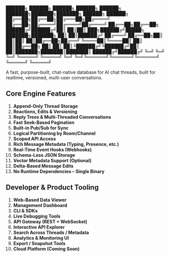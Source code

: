 ██████╗ ██████╗  ██████╗  ██████╗ ██████╗ ███████╗███████╗███████╗    ██████╗ ██████╗ 
██╔══██╗██╔══██╗██╔═══██╗██╔════╝ ██╔══██╗██╔════╝██╔════╝██╔════╝    ██╔══██╗██╔══██╗
██████╔╝██████╔╝██║   ██║██║  ███╗██████╔╝█████╗  ███████╗███████╗    ██║  ██║██████╔╝
██╔═══╝ ██╔══██╗██║   ██║██║   ██║██╔══██╗██╔══╝  ╚════██║╚════██║    ██║  ██║██╔══██╗
██║     ██║  ██║╚██████╔╝╚██████╔╝██║  ██║███████╗███████║███████║    ██████╔╝██████╔╝
╚═╝     ╚═╝  ╚═╝ ╚═════╝  ╚═════╝ ╚═╝  ╚═╝╚══════╝╚══════╝╚══════╝    ╚═════╝ ╚═════╝ 
                                                                                      
A fast, purpose-built, chat-native database for AI chat threads, built for realtime, versioned, multi-user conversations.

## Core Engine Features
1. **Append-Only Thread Storage**  
2. **Reactions, Edits & Versioning**  
3. **Reply Trees & Multi-Threaded Conversations**  
4. **Fast Seek-Based Pagination**  
5. **Built-in Pub/Sub for Sync**  
6. **Logical Partitioning by Room/Channel**  
7. **Scoped API Access**  
8. **Rich Message Metadata (Typing, Presence, etc.)**  
9. **Real-Time Event Hooks (Webhooks)**  
10. **Schema-Less JSON Storage**  
11. **Vector Metadata Support (Optional)**  
12. **Delta-Based Message Edits**  
13. **No Runtime Dependencies – Single Binary**

## Developer & Product Tooling
1. **Web-Based Data Viewer**  
2. **Management Dashboard**  
3. **CLI & SDKs**  
4. **Live Debugging Tools**  
5. **API Gateway (REST + WebSocket)**  
6. **Interactive API Explorer**  
7. **Search Across Threads / Metadata**  
8. **Analytics & Monitoring UI**  
9. **Export / Snapshot Tools**  
10. **Cloud Platform (Coming Soon)**
